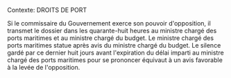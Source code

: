 Contexte: DROITS DE PORT

Si le commissaire du Gouvernement exerce son pouvoir d'opposition, il transmet le dossier dans les quarante-huit heures au ministre chargé des ports maritimes et au ministre chargé du budget. Le ministre chargé des ports maritimes statue après avis du ministre chargé du budget. Le silence gardé par ce dernier huit jours avant l'expiration du délai imparti au ministre chargé des ports maritimes pour se prononcer équivaut à un avis favorable à la levée de l'opposition.